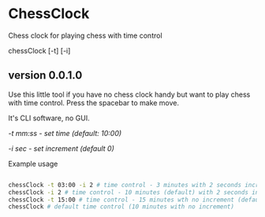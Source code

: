 # ChessClock
Chess clock for playing chess with time control

chessClock [-t] [-i]

## version 0.0.1.0

Use this little tool if you have no chess clock handy but want to play chess with time control. Press the spacebar to make move.

It's CLI software, no GUI.

*-t mm:ss - set time (default: 10:00)*

*-i sec - set increment (default 0)*

Example usage

```sh

chessClock -t 03:00 -i 2 # time control - 3 minutes with 2 seconds increment
chessClock -i 2 # time control - 10 minutes (default) with 2 seconds increment
chessClock -t 15:00 # time control - 15 minutes wth no increment (default)
chessClock # default time control (10 minutes with no increment)

```